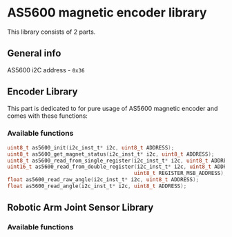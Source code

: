 # AS5600 magnetic encoder library

This library consists of 2 parts. 

## General info
AS5600 i2C address - ```0x36```

## Encoder Library
This part is dedicated to for pure usage of AS5600 magnetic encoder and comes with these functions:
### Available functions
```c
uint8_t as5600_init(i2c_inst_t* i2c, uint8_t ADDRESS);
uint8_t as5600_get_magnet_status(i2c_inst_t* i2c, uint8_t ADDRESS);
uint8_t as5600_read_from_single_register(i2c_inst_t* i2c, uint8_t ADDRESS, uint8_t REGISTER_ADDRESS);
uint16_t as5600_read_from_double_register(i2c_inst_t* i2c, uint8_t ADDRESS, uint8_t REGISTER_LSB_ADDRESS,
                                         uint8_t REGISTER_MSB_ADDRESS);
float as5600_read_raw_angle(i2c_inst_t* i2c, uint8_t ADDRESS);
float as5600_read_angle(i2c_inst_t* i2c, uint8_t ADDRESS);
```
## Robotic Arm Joint Sensor Library
### Available functions
